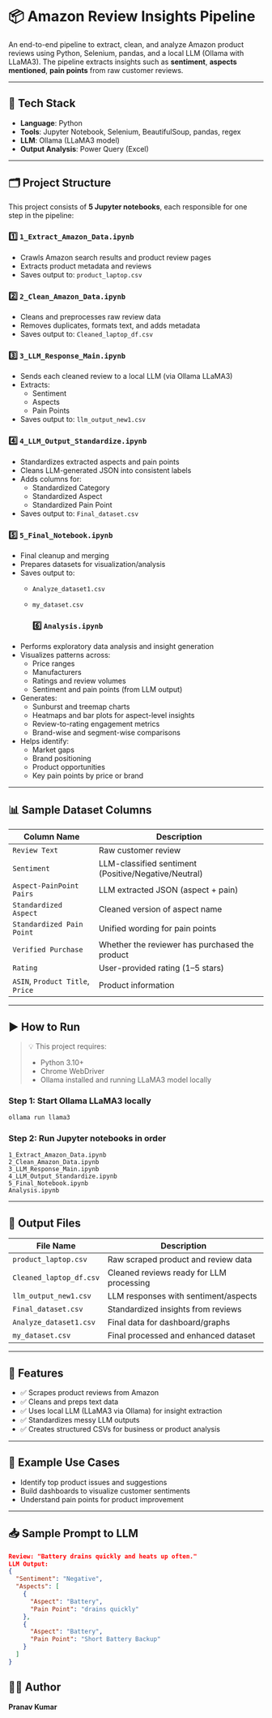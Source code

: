 # 📦 Amazon Review Insights Pipeline

An end-to-end pipeline to extract, clean, and analyze Amazon product reviews using Python, Selenium, pandas, and a local LLM (Ollama with LLaMA3). The pipeline extracts insights such as **sentiment**, **aspects mentioned**, **pain points** from raw customer reviews.

---

## 🔧 Tech Stack

- **Language**: Python  
- **Tools**: Jupyter Notebook, Selenium, BeautifulSoup, pandas, regex  
- **LLM**: Ollama (LLaMA3 model)  
- **Output Analysis**: Power Query (Excel)

---

## 🗂️ Project Structure

This project consists of **5 Jupyter notebooks**, each responsible for one step in the pipeline:

### 1️⃣ `1_Extract_Amazon_Data.ipynb`
- Crawls Amazon search results and product review pages
- Extracts product metadata and reviews
- Saves output to: `product_laptop.csv`

### 2️⃣ `2_Clean_Amazon_Data.ipynb`
- Cleans and preprocesses raw review data
- Removes duplicates, formats text, and adds metadata
- Saves output to: `Cleaned_laptop_df.csv`

### 3️⃣ `3_LLM_Response_Main.ipynb`
- Sends each cleaned review to a local LLM (via Ollama LLaMA3)
- Extracts:
  - Sentiment
  - Aspects
  - Pain Points
- Saves output to: `llm_output_new1.csv`

### 4️⃣ `4_LLM_Output_Standardize.ipynb`
- Standardizes extracted aspects and pain points
- Cleans LLM-generated JSON into consistent labels
- Adds columns for:
  - Standardized Category
  - Standardized Aspect
  - Standardized Pain Point
- Saves output to: `Final_dataset.csv`

### 5️⃣ `5_Final_Notebook.ipynb`
- Final cleanup and merging
- Prepares datasets for visualization/analysis
- Saves output to:
  - `Analyze_dataset1.csv`
  - `my_dataset.csv`
 
    ### 6️⃣ `Analysis.ipynb`
- Performs exploratory data analysis and insight generation
- Visualizes patterns across:
  - Price ranges
  - Manufacturers
  - Ratings and review volumes
  - Sentiment and pain points (from LLM output)
- Generates:
  - Sunburst and treemap charts
  - Heatmaps and bar plots for aspect-level insights
  - Review-to-rating engagement metrics
  - Brand-wise and segment-wise comparisons
- Helps identify:
  - Market gaps
  - Brand positioning
  - Product opportunities
  - Key pain points by price or brand

---

## 📊 Sample Dataset Columns

| Column Name                     | Description                                 |
|--------------------------------|---------------------------------------------|
| `Review Text`                  | Raw customer review                         |
| `Sentiment`                    | LLM-classified sentiment (Positive/Negative/Neutral) |
| `Aspect-PainPoint Pairs`       | LLM extracted JSON (aspect + pain)          |
| `Standardized Aspect`          | Cleaned version of aspect name              |
| `Standardized Pain Point`      | Unified wording for pain points             |
| `Verified Purchase`            | Whether the reviewer has purchased the product |
| `Rating`                       | User-provided rating (1–5 stars)            |
| `ASIN`, `Product Title`, `Price` | Product information                        |

---

## ▶️ How to Run

> 💡 This project requires:
> - Python 3.10+
> - Chrome WebDriver
> - Ollama installed and running LLaMA3 model locally

### Step 1: Start Ollama LLaMA3 locally
```bash
ollama run llama3
```

### Step 2: Run Jupyter notebooks **in order**
```
1_Extract_Amazon_Data.ipynb
2_Clean_Amazon_Data.ipynb
3_LLM_Response_Main.ipynb
4_LLM_Output_Standardize.ipynb
5_Final_Notebook.ipynb
Analysis.ipynb
```

---

## 📁 Output Files

| File Name                | Description                              |
|--------------------------|------------------------------------------|
| `product_laptop.csv`     | Raw scraped product and review data      |
| `Cleaned_laptop_df.csv`  | Cleaned reviews ready for LLM processing |
| `llm_output_new1.csv`    | LLM responses with sentiment/aspects     |
| `Final_dataset.csv`      | Standardized insights from reviews       |
| `Analyze_dataset1.csv`   | Final data for dashboard/graphs          |
| `my_dataset.csv`         | Final processed and enhanced dataset     |

---

## 📌 Features

- ✅ Scrapes product reviews from Amazon
- ✅ Cleans and preps text data
- ✅ Uses local LLM (LLaMA3 via Ollama) for insight extraction
- ✅ Standardizes messy LLM outputs
- ✅ Creates structured CSVs for business or product analysis

---

## 💬 Example Use Cases

- Identify top product issues and suggestions
- Build dashboards to visualize customer sentiments
- Understand pain points for product improvement

---

## 📥 Sample Prompt to LLM

```json
Review: "Battery drains quickly and heats up often."
LLM Output:
{
  "Sentiment": "Negative",
  "Aspects": [
    {
      "Aspect": "Battery",
      "Pain Point": "drains quickly"
    },
    {
      "Aspect": "Battery",
      "Pain Point": "Short Battery Backup"
    }
  ]
}
```

## 🧑‍💻 Author

**Pranav Kumar**  
